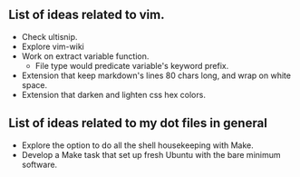 ## List of ideas related to vim.

* Check ultisnip.
* Explore vim-wiki
* Work on extract variable function.
  * File type would predicate variable's keyword prefix.
* Extension that keep markdown's lines 80 chars long, and wrap on white space.
* Extension that darken and lighten css hex colors.

## List of ideas related to my dot files in general

* Explore the option to do all the shell housekeeping with Make.
* Develop a Make task that set up fresh Ubuntu with the bare minimum software.
